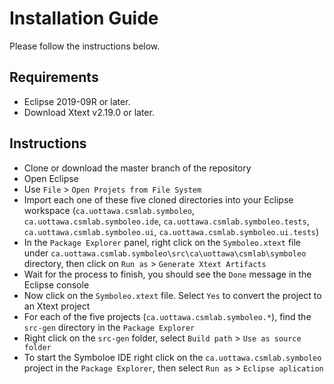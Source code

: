 # Installation Guide
Please follow the instructions below.

## Requirements
- Eclipse 2019-09R or later.
- Download Xtext v2.19.0 or later.

## Instructions
- Clone or download the master branch of the repository
- Open Eclipse
- Use `File` > `Open Projets from File System`
- Import each one of these five cloned directories into your Eclipse workspace (`ca.uottawa.csmlab.symboleo`, `ca.uottawa.csmlab.symboleo.ide`, `ca.uottawa.csmlab.symboleo.tests`, `ca.uottawa.csmlab.symboleo.ui`, `ca.uottawa.csmlab.symboleo.ui.tests`)
- In the `Package Explorer` panel, right click on the `Symboleo.xtext` file under `ca.uottawa.csmlab.symboleo\src\ca\uottawa\csmlab\symboleo` directory, then click on `Run as` > `Generate Xtext Artifacts`
- Wait for the process to finish, you should see the `Done` message in the Eclipse console
- Now click on the `Symboleo.xtext` file. Select `Yes` to convert the project to an Xtext project
- For each of the five projects (`ca.uottawa.csmlab.symboleo.*`), find the `src-gen` directory in the `Package Explorer`
- Right click on the `src-gen` folder, select `Build path` > `Use as source folder`
- To start the Symboloe IDE right click on the `ca.uottawa.csmlab.symboleo` project in the `Package Explorer`, then select `Run as` > `Eclipse aplication`

